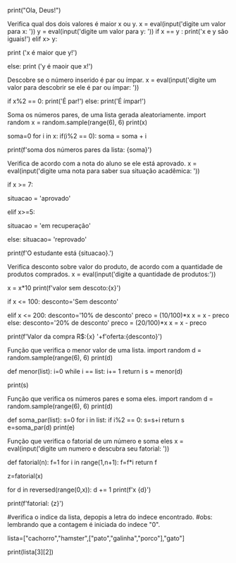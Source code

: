 print("Ola, Deus!")

Verifica qual dos dois valores é maior x ou y.
x = eval(input('digite um valor para x: ')) y = eval(input('digite um valor para y: ')) if x == y : print('x e y são iguais!') elif x> y:

print ('x é maior que y!')

else: print ('y é maoir que x!')

Descobre se o número inserido é par ou ímpar.
x = eval(input('digite um valor para descobrir se ele é par ou ímpar: '))

if x%2 == 0: print('É par!') else: print('É ímpar!')

Soma os números pares, de uma lista gerada aleatoriamente.
import random x = random.sample(range(6), 6) print(x)

soma=0 for i in x: if(i%2 == 0): soma = soma + i

print(f'soma dos números pares da lista: {soma}')

Verifica de acordo com a nota do aluno se ele está aprovado.
x = eval(input('digite uma nota para saber sua situação acadêmica: '))

if x >= 7:

situacao = 'aprovado'

elif x>=5:

situacao = 'em recuperação'

else: situacao= 'reprovado'

print(f'O estudante está {situacao}.')

Verifica desconto sobre valor do produto, de acordo com a quantidade de produtos comprados.
x = eval(input('digite a quantidade de produtos:'))

x = x*10 print(f'valor sem descoto:{x}')

if x <= 100: desconto='Sem desconto'

elif x <= 200: desconto='10% de desconto' preco = (10/100)*x x = x - preco else: desconto='20% de desconto' preco = (20/100)*x x = x - preco

print(f'Valor da compra R$:{x} '+f'oferta:{desconto}')

Função que verifica o menor valor de uma lista.
import random d = random.sample(range(6), 6) print(d)

def menor(list): i=0 while i == list: i+= 1 return i s = menor(d)

print(s)

Função que verifica os números pares e soma eles.
import random d = random.sample(range(6), 6) print(d)

def soma_par(list): s=0 for i in list: if i%2 == 0: s=s+i return s e=soma_par(d)
print(e)

Função que verifica o fatorial de um número e soma eles
x = eval(input('digite um numero e descubra seu fatorial: '))

def fatorial(n): f=1 for i in range(1,n+1): f=f*i return f

z=fatorial(x)

for d in reversed(range(0,x)):
d += 1 print(f'x {d}')

print(f'fatorial: {z}')

#verifica o indice da lista, depopis a letra do indece encontrado. #obs: lembrando que a contagem é iniciada do indece "0".

lista=["cachorro","hamster",["pato","galinha","porco"],"gato"]

print(lista[3][2])
